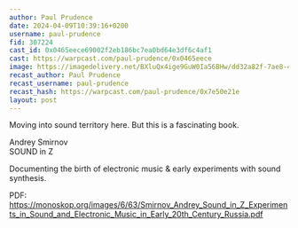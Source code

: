 ```yaml
---
author: Paul Prudence
date: 2024-04-09T10:39:16+0200
username: paul-prudence
fid: 307224
cast_id: 0x0465eece69002f2eb186bc7ea0bd64e3df6c4af1
cast: https://warpcast.com/paul-prudence/0x0465eece
image: https://imagedelivery.net/BXluQx4ige9GuW0Ia56BHw/dd32a82f-7ae8-47fb-d850-9526e5f12000/original
recast_author: Paul Prudence
recast_username: paul-prudence
recast_hash: https://warpcast.com/paul-prudence/0x7e50e21e
layout: post
---
```

Moving into sound territory here. But this is a fascinating book.  
  
Andrey Smirnov  
SOUND in Z  
  
Documenting the birth of electronic music & early experiments with sound synthesis.   
  
PDF:  
https://monoskop.org/images/6/63/Smirnov_Andrey_Sound_in_Z_Experiments_in_Sound_and_Electronic_Music_in_Early_20th_Century_Russia.pdf  

<img src='https://imagedelivery.net/BXluQx4ige9GuW0Ia56BHw/dd32a82f-7ae8-47fb-d850-9526e5f12000/original' alt='' referrerpolicy='no-referrer'/>